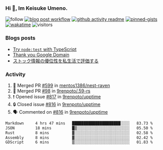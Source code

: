 ### Hi 👋, Im Keisuke Umeno.

<!--
**9renpoto/9renpoto** is a ✨ _special_ ✨ repository because its `README.md` (this file) appears on your GitHub profile.

Here are some ideas to get you started:

- 🔭 I’m currently working on ...
- 🌱 I’m currently learning ...
- 👯 I’m looking to collaborate on ...
- 🤔 I’m looking for help with ...
- 💬 Ask me about ...
- 📫 How to reach me: ...
- 😄 Pronouns: ...
- ⚡ Fun fact: ...
-->

![follow](https://img.shields.io/github/followers/9renpoto?label=Follow&style=social)
[![blog post workflow](https://github.com/9renpoto/9renpoto/actions/workflows/blog.yml/badge.svg)](https://github.com/9renpoto/9renpoto/actions/workflows/blog.yml)
[![github activity readme](https://github.com/9renpoto/9renpoto/actions/workflows/activity.yml/badge.svg)](https://github.com/9renpoto/9renpoto/actions/workflows/activity.yml)
[![pinned-gists](https://github.com/9renpoto/9renpoto/actions/workflows/pin-gist.yml/badge.svg)](https://github.com/9renpoto/9renpoto/actions/workflows/pin-gist.yml)
[![wakatime](https://github.com/9renpoto/9renpoto/actions/workflows/waka-readme-status.yml/badge.svg)](https://github.com/9renpoto/9renpoto/actions/workflows/waka-readme-status.yml)
![visitors](https://komarev.com/ghpvc/?username=9renpoto&label=Profile%20views&color=0e75b6&style=flat)

### Blogs posts

<!-- BLOG-POST-LIST:START -->
- [Try `node:test` with TypeScript](https://9renpoto.win/entry/2023/07/23/node-test-runner)
- [Thank you Google Domain](https://9renpoto.win/entry/2023/07/08/new-domain)
- [ストック情報の優位性を私生活で評価する](https://9renpoto.win/entry/2023/05/28/stock)
<!-- BLOG-POST-LIST:END -->

### Activity

<!--START_SECTION:activity-->
1. 🎉 Merged PR [#599](https://github.com/mentos1386/nest-raven/pull/599) in [mentos1386/nest-raven](https://github.com/mentos1386/nest-raven)
2. 🎉 Merged PR [#98](https://github.com/9renpoto/.59-rs/pull/98) in [9renpoto/.59-rs](https://github.com/9renpoto/.59-rs)
3. ❗ Opened issue [#817](https://github.com/9renpoto/upptime/issues/817) in [9renpoto/upptime](https://github.com/9renpoto/upptime)
4. 🔒 Closed issue [#816](https://github.com/9renpoto/upptime/issues/816) in [9renpoto/upptime](https://github.com/9renpoto/upptime)
5. 🗣 Commented on [#816](https://github.com/9renpoto/upptime/issues/816#issuecomment-1697829992) in [9renpoto/upptime](https://github.com/9renpoto/upptime)
<!--END_SECTION:activity-->

<!--START_SECTION:waka-->

```txt
Markdown     4 hrs 47 mins   █████████████████████░░░░   83.73 %
JSON         18 mins         █▒░░░░░░░░░░░░░░░░░░░░░░░   05.50 %
Rust         8 mins          ▓░░░░░░░░░░░░░░░░░░░░░░░░   02.58 %
Assembly     8 mins          ▓░░░░░░░░░░░░░░░░░░░░░░░░   02.42 %
GDScript     6 mins          ▒░░░░░░░░░░░░░░░░░░░░░░░░   01.83 %
```

<!--END_SECTION:waka-->
